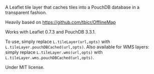 
A Leaflet tile layer that caches tiles into a PouchDB database in a transparent fashion.

Heavily based on https://github.com/tbicr/OfflineMap

Works with Leaflet 0.7.3 and PouchDB 3.3.1.

To use, simply replace `L.tileLayer(url,opts)` with `L.tileLayer.pouchDBCached(url,opts)`. Also available for WMS layers: simply replace `L.tileLayer.wms(url,opts)` with `L.tileLayer.wms.pouchDBCached(url,opts)`.

Under MIT license.

